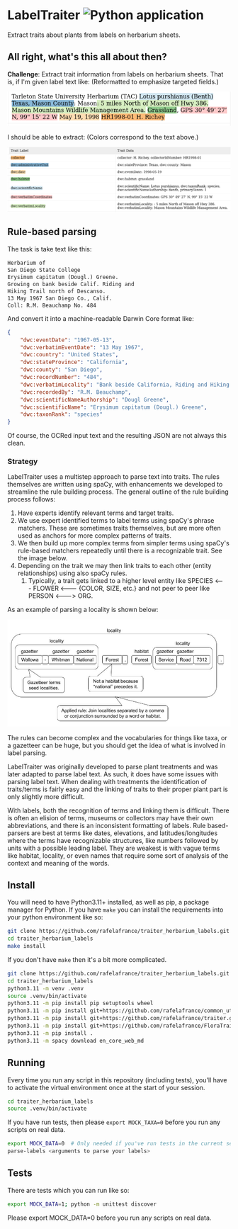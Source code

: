 # LabelTraiter ![Python application](https://github.com/rafelafrance/FloraTraiter/workflows/CI/badge.svg)

Extract traits about plants from labels on herbarium sheets.

## All right, what's this all about then?
**Challenge**: Extract trait information from labels on herbarium sheets. That is, if I'm given label text like: (Reformatted to emphasize targeted fields.)

![Label](assets/text.png)

I should be able to extract: (Colors correspond to the text above.)

![Traits](assets/traits.png)

## Rule-based parsing

The task is take text like this:
```
Herbarium of
San Diego State College
Erysimum capitatum (Dougl.) Greene.
Growing on bank beside Calif. Riding and
Hiking Trail north of Descanso.
13 May 1967 San Diego Co., Calif.
Coll: R.M. Beauchamp No. 484
```
And convert it into a machine-readable Darwin Core format like:
```json
{
    "dwc:eventDate": "1967-05-13",
    "dwc:verbatimEventDate": "13 May 1967",
    "dwc:country": "United States",
    "dwc:stateProvince": "California",
    "dwc:county": "San Diego",
    "dwc:recordNumber": "484",
    "dwc:verbatimLocality": "Bank beside California, Riding and Hiking Trail north of Descanso",
    "dwc:recordedBy": "R.M. Beauchamp",
    "dwc:scientificNameAuthorship": "Dougl Greene",
    "dwc:scientificName": "Erysimum capitatum (Dougl.) Greene",
    "dwc:taxonRank": "species"
}
```
Of course, the OCRed input text and the resulting JSON are not always this clean.

### Strategy

LabelTraiter uses a multistep approach to parse text into traits. The rules themselves are written using spaCy, with enhancements we developed to streamline the rule building process. The general outline of the rule building process follows:

1. Have experts identify relevant terms and target traits.
2. We use expert identified terms to label terms using spaCy's phrase matchers. These are sometimes traits themselves, but are more often used as anchors for more complex patterns of traits.
3. We then build up more complex terms from simpler terms using spaCy's rule-based matchers repeatedly until there is a recognizable trait. See the image below.
4. Depending on the trait we may then link traits to each other (entity relationships) using also spaCy rules.
   1. Typically, a trait gets linked to a higher level entity like SPECIES <--- FLOWER <--- {COLOR, SIZE, etc.} and not peer to peer like PERSON <---> ORG.

As an example of parsing a locality is shown below:

![<img src="assets/locality_parsing.jpg" width="700" />](assets/locality_parsing.jpg)

The rules can become complex and the vocabularies for things like taxa, or a gazetteer can be huge, but you should get the idea of what is involved in label parsing.

LabelTraiter was originally developed to parse plant treatments and was later adapted to parse label text. As such, it does have some issues with parsing label text. When dealing with treatments the identification of traits/terms is fairly easy and the linking of traits to their proper plant part is only slightly more difficult.

With labels, both the recognition of terms and linking them is difficult. There is often an elision of terms, museums or collectors may have their own abbreviations, and there is an inconsistent formatting of labels. Rule based-parsers are best at terms like dates, elevations, and latitudes/longitudes where the terms have recognizable structures, like numbers followed by units with a possible leading label. They are weakest is with vague terms like habitat, locality, or even names that require some sort of analysis of the context and meaning of the words.

## Install

You will need to have Python3.11+ installed, as well as pip, a package manager for Python.
If you have `make` you can install the requirements into your python environment like so:

```bash
git clone https://github.com/rafelafrance/traiter_herbarium_labels.git
cd traiter_herbarium_labels
make install
```

If you don't have `make` then it's a bit more complicated.

```bash
git clone https://github.com/rafelafrance/traiter_herbarium_labels.git
cd traiter_herbarium_labels
python3.11 -m venv .venv
source .venv/bin/activate
python3.11 -m pip install pip setuptools wheel
python3.11 -m pip install git+https://github.com/rafelafrance/common_utils.git@main#egg=common_utils
python3.11 -m pip install git+https://github.com/rafelafrance/traiter.git@master#egg=traiter
python3.11 -m pip install git+https://github.com/rafelafrance/FloraTraiter.git@main#egg=FloraTraiter
python3.11 -m pip install .
python3.11 -m spacy download en_core_web_md
```

## Running

Every time you run any script in this repository (including tests), you'll have to activate the virtual environment once at the start of your session.

```bash
cd traiter_herbarium_labels
source .venv/bin/activate
```

If you have run tests, then please `export MOCK_TAXA=0` before you run any scripts on real data.

```bash
export MOCK_DATA=0  # Only needed if you've run tests in the current session
parse-labels <arguments to parse your labels>
```

## Tests

There are tests which you can run like so:

```bash
export MOCK_DATA=1; python -m unittest discover
```

Please export MOCK_DATA=0 before you run any scripts on real data.
